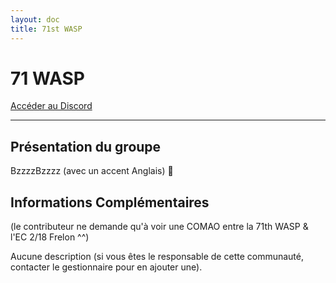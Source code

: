 ```yaml
---
layout: doc
title: 71st WASP
---
```


# 71 WASP

[Accéder au Discord](https://discord.gg/rEvvCQTFwD)

---

## Présentation du groupe

BzzzzBzzzz (avec un accent Anglais) 🐝

## Informations Complémentaires

(le contributeur ne demande qu'à voir une COMAO entre la 71th WASP & l'EC 2/18 Frelon ^^)

Aucune description (si vous êtes le responsable de cette communauté, contacter le gestionnaire pour en ajouter une).